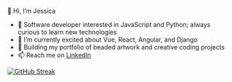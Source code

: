 👋 Hi, I’m Jessica
- 👀  Software developer interested in JavaScript and Python; always curious to learn new technologies
- 🌱  I’m currently excited about Vue, React, Angular, and Django
- 💞️  Building my portfolio of beaded artwork and creative coding projects
- 📫  Reach me on <a href="https://www.linkedin.com/in/jessicakincaid" target="_blank">LinkedIn</a>

[![GitHub Streak](https://streak-stats.demolab.com/?user=j-kincaid&theme=dark)](https://git.io/streak-stats)

